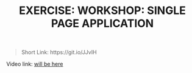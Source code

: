 <h1 align="center"> EXERCISE: WORKSHOP: SINGLE PAGE APPLICATION </h1>
    <br>

<blockquote>
    <p>
        Short Link: https://git.io/JJvIH
    </p>
</blockquote>

<p>
Video link: <a href='#'> will be here</a>
</p>
